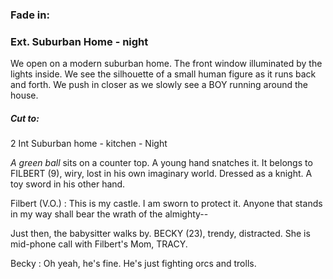 ### Fade in:

### Ext. Suburban Home - night

We open on a modern suburban home. The front window illuminated by the lights inside. We see the silhouette of a small human figure as it runs back and forth. We push in closer as we slowly see a BOY running around the house.

##### Cut to:

2 Int Suburban home - kitchen - Night

*A green ball* sits on a counter top. A young hand snatches it. It belongs to FILBERT (9), wiry, lost in his own imaginary world. Dressed as a knight. A toy sword in his other hand.

Filbert (V.O.)
: This is my castle. I am sworn to protect it. Anyone that stands in my way shall bear the wrath of the almighty--

Just then, the babysitter walks by. BECKY (23), trendy, distracted. She is mid-phone call with Filbert's Mom, TRACY.

Becky
: Oh yeah, he's fine. He's just fighting orcs and trolls.
